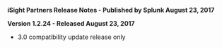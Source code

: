 **iSight Partners Release Notes - Published by Splunk August 23, 2017**


**Version 1.2.24 - Released August 23, 2017**

* 3.0 compatibility update release only
